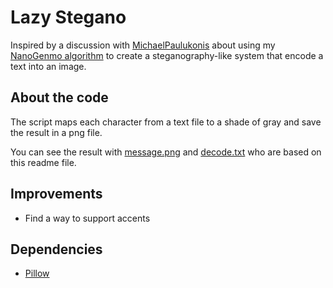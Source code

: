 Lazy Stegano
==============
Inspired by a discussion with [MichaelPaulukonis](https://github.com/MichaelPaulukonis) about using my [NanoGenmo algorithm](https://github.com/StreetWanderer/NaNoGenMo_2014) to create a steganography-like system that encode a text into an image.

About the code
---
The script maps each character from a text file to a shade of gray and save the result in a png file.

You can see the result with [message.png](https://github.com/StreetWanderer/LazyStegano/blob/master/message.png) and [decode.txt](https://github.com/StreetWanderer/LazyStegano/blob/master/decode.txt) who are based on this readme file.  


Improvements
----
* Find a way to support accents


Dependencies
---
* [Pillow](https://pillow.readthedocs.org/)
